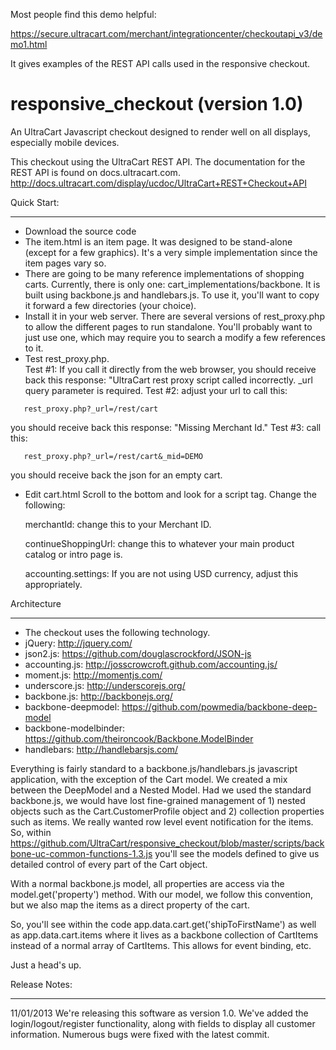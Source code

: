 Most people find this demo helpful:

https://secure.ultracart.com/merchant/integrationcenter/checkoutapi_v3/demo1.html

It gives examples of the REST API calls used in the responsive checkout.


responsive_checkout (version 1.0)
======================================

An UltraCart Javascript checkout designed to render well on all displays, especially mobile devices.

This checkout using the UltraCart REST API.
The documentation for the REST API is found on docs.ultracart.com.
http://docs.ultracart.com/display/ucdoc/UltraCart+REST+Checkout+API

Quick Start:
____________ 
 * Download the source code
 * The item.html is an item page.  It was designed to be stand-alone (except for a few graphics).  It's a very simple implementation since the item pages vary so.
 * There are going to be many reference implementations of shopping carts.  Currently, there is only one: cart_implementations/backbone.  It is built using backbone.js and handlebars.js.  To use it, you'll want to copy it forward a few directories (your choice).
 * Install it in your web server.  There are several versions of rest_proxy.php to allow the different pages to run standalone.  You'll probably want to just use one, which may require you to search a modify a few references to it.
 * Test rest_proxy.php.   
   Test #1: If you call it directly from the web browser, you should receive back this response: "UltraCart rest proxy script called incorrectly.  _url query parameter is required.
   Test #2:  adjust your url to call this:   
```
   rest_proxy.php?_url=/rest/cart
```
   you should receive back this response: "Missing Merchant Id."
   Test #3:  call this: 
```   
   rest_proxy.php?_url=/rest/cart&_mid=DEMO 
```
   you should receive back the json for an empty cart.

 * Edit cart.html
   Scroll to the bottom and look for a script tag.  Change the following:
   
   merchantId: change this to your Merchant ID.
   
   continueShoppingUrl: change this to whatever your main product catalog or intro page is.
   
   accounting.settings: If you are not using USD currency, adjust this appropriately.

Architecture
____________
 * The checkout uses the following technology.
 * jQuery: http://jquery.com/
 * json2.js: https://github.com/douglascrockford/JSON-js
 * accounting.js: http://josscrowcroft.github.com/accounting.js/
 * moment.js: http://momentjs.com/
 * underscore.js: http://underscorejs.org/
 * backbone.js: http://backbonejs.org/
 * backbone-deepmodel: https://github.com/powmedia/backbone-deep-model
 * backbone-modelbinder: https://github.com/theironcook/Backbone.ModelBinder
 * handlebars: http://handlebarsjs.com/

Everything is fairly standard to a backbone.js/handlebars.js javascript application,
with the exception of the Cart model. We created a mix between the DeepModel and a Nested Model.
Had we used the standard backbone.js, we would have lost fine-grained management of 1) nested objects
such as the Cart.CustomerProfile object and 2) collection properties such as items.  We really wanted row level
event notification for the items.   So, within https://github.com/UltraCart/responsive_checkout/blob/master/scripts/backbone-uc-common-functions-1.3.js
you'll see the models defined to give us detailed control of every part of the Cart object.

With a normal backbone.js model, all properties are access via the model.get('property') method.  With our model, we
follow this convention, but we also map the items as a direct property of the cart.

So, you'll see within the code app.data.cart.get('shipToFirstName') as well as app.data.cart.items where
it lives as a backbone collection of CartItems instead of a normal array of CartItems.  This allows
for event binding, etc. 

Just a head's up.


Release Notes:
______________
11/01/2013 
We're releasing this software as version 1.0.  We've added the login/logout/register functionality, along with fields to display all customer information.
Numerous bugs were fixed with the latest commit.

